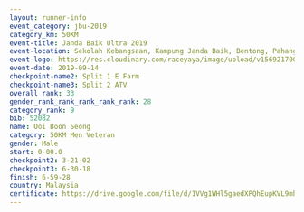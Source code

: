 ```yaml
---
layout: runner-info 
event_category: jbu-2019 
category_km: 50KM 
event-title: Janda Baik Ultra 2019 
event-location: Sekolah Kebangsaan, Kampung Janda Baik, Bentong, Pahang, Malaysia 
event-logo: https://res.cloudinary.com/raceyaya/image/upload/v1569217009/logo/janda-baik_vch1pc.jpg 
event-date: 2019-09-14 
checkpoint-name2: Split 1 E Farm 
checkpoint-name3: Split 2 ATV 
overall_rank: 33
gender_rank_rank_rank_rank_rank: 28
category_rank: 9
bib: 52082
name: Ooi Boon Seong
category: 50KM Men Veteran
gender: Male
start: 0-00.0
checkpoint2: 3-21-02
checkpoint3: 6-30-18
finish: 6-59-28
country: Malaysia
certificate: https://drive.google.com/file/d/1VVg1WHl5gaedXPQhEupKVL9mhagMC7w2/view?usp=sharing
---
```

